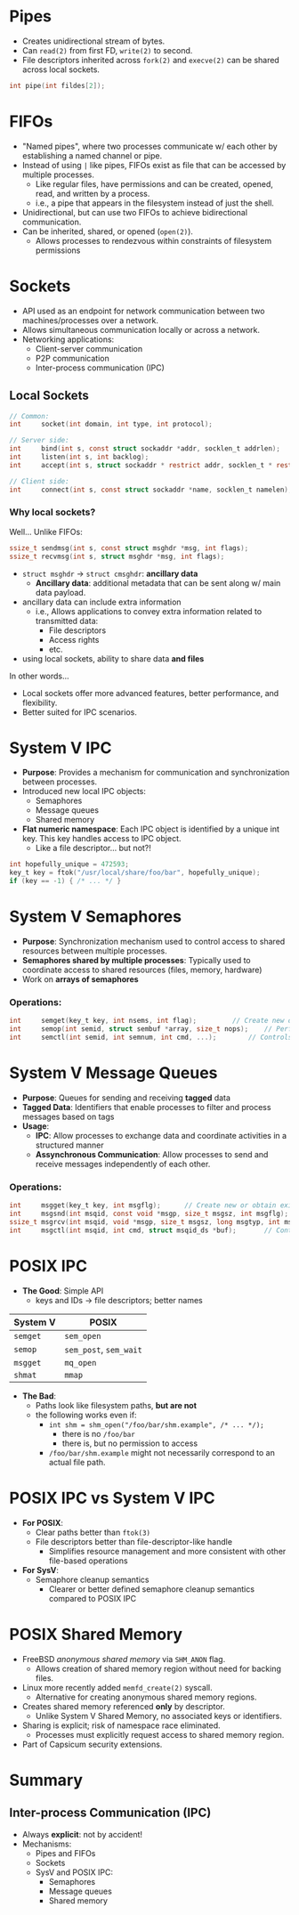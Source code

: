 # Pipes
- Creates unidirectional stream of bytes.
- Can `read(2)` from first FD, `write(2)` to second.
- File descriptors inherited across `fork(2)` and `execve(2)` can be shared across local sockets.
```c
int	pipe(int fildes[2]);
```

# FIFOs
- "Named pipes", where two processes communicate w/ each other by establishing a named channel or pipe.
- Instead of using `|` like pipes, FIFOs exist as file that can be accessed by multiple processes.
	- Like regular files, have permissions and can be created, opened, read, and written by a process.
	- i.e., a pipe that appears in the filesystem instead of just the shell.
- Unidirectional, but can use two FIFOs to achieve bidirectional communication.
- Can be inherited, shared, or opened (`open(2)`).
	- Allows processes to rendezvous within constraints of filesystem permissions

# Sockets
- API used as an endpoint for network communication between two machines/processes over a network.
- Allows simultaneous communication locally or across a network.
- Networking applications:
	- Client-server communication
	- P2P communication
	- Inter-process communication (IPC)

## Local Sockets
```c
// Common:
int     socket(int domain, int type, int protocol);
```
```c
// Server side:
int     bind(int s, const struct sockaddr *addr, socklen_t addrlen);
int     listen(int s, int backlog);
int     accept(int s, struct sockaddr * restrict addr, socklen_t * restrict addrlen);
```
```c
// Client side:
int     connect(int s, const struct sockaddr *name, socklen_t namelen);
```

### Why local sockets?
Well... Unlike FIFOs:
```c
ssize_t sendmsg(int s, const struct msghdr *msg, int flags);
ssize_t recvmsg(int s, struct msghdr *msg, int flags);
```
- `struct msghdr` $\to$ `struct cmsghdr`: **ancillary data**
	- **Ancillary data**: additional metadata that can be sent along w/ main data payload.
- ancillary data can include extra information
	- i.e., Allows applications to convey extra information related to transmitted data:
		- File descriptors
		- Access rights
		- etc.
- using local sockets, ability to share data **and files**

In other words...
- Local sockets offer more advanced features, better performance, and flexibility.
- Better suited for IPC scenarios.

# System V IPC
- **Purpose**: Provides a mechanism for communication and synchronization between processes.
- Introduced new local IPC objects:
	- Semaphores
	- Message queues
	- Shared memory
- **Flat numeric namespace**: Each IPC object is identified by a unique int key. This key handles access to IPC object.
	- Like a file descriptor... but not?!
```c
int hopefully_unique = 472593;
key_t key = ftok("/usr/local/share/foo/bar", hopefully_unique);
if (key == -1) { /* ... */ }
```

# System V Semaphores
- **Purpose**: Synchronization mechanism used to control access to shared resources between multiple processes.
- **Semaphores shared by multiple processes**: Typically used to coordinate access to shared resources (files, memory, hardware)
- Work on **arrays of semaphores**
### Operations:
```c
int     semget(key_t key, int nsems, int flag);			// Create new or obtain existing semaphore set
int     semop(int semid, struct sembuf *array, size_t nops);	// Performs semaphore operations on semaphores within a semphore set
int     semctl(int semid, int semnum, int cmd, ...);		// Controls and queries properties of semaphore sets (setting values, deleting sets)
```

# System V Message Queues
- **Purpose**: Queues for sending and receiving **tagged** data
- **Tagged Data**: Identifiers that enable processes to filter and process messages based on tags
- **Usage**:
	- **IPC**: Allow processes to exchange data and coordinate activities in a structured manner
	- **Assynchronous Communication**: Allow processes to send and receive messages independently of each other.

### Operations:
```c
int     msgget(key_t key, int msgflg);		// Create new or obtain existing message queue
int     msgsnd(int msqid, const void *msgp, size_t msgsz, int msgflg);		// Send messages to queue
ssize_t msgrcv(int msqid, void *msgp, size_t msgsz, long msgtyp, int msgflg);	// Receive messages from queue
int     msgctl(int msqid, int cmd, struct msqid_ds *buf);		// Control and manage message queues (delete, retrieve info)
```

# POSIX IPC
- **The Good**: Simple API
	- keys and IDs $\to$ file descriptors; better names

| System V | POSIX                  |
|----------|------------------------|
| `semget` | `sem_open`             |
| `semop`  | `sem_post`, `sem_wait` |
| `msgget` | `mq_open`              |
| `shmat`  | `mmap`                 |

- **The Bad**:
	- Paths look like filesystem paths, **but are not**
	- the following works even if:
		- `int shm = shm_open("/foo/bar/shm.example", /* ... */);`
			- there is no `/foo/bar`
			- there is, but no permission to access
		- `/foo/bar/shm.example` might not necessarily correspond to an actual file path.

# POSIX IPC vs System V IPC
- **For POSIX**:
	- Clear paths better than `ftok(3)`
	- File descriptors better than file-descriptor-like handle
		- Simplifies resource management and more consistent with other file-based operations
- **For SysV**:
	- Semaphore cleanup semantics
		- Clearer or better defined semaphore cleanup semantics compared to POSIX IPC

# POSIX Shared Memory
- FreeBSD *anonymous shared memory* via `SHM_ANON` flag.
	- Allows creation of shared memory region without need for backing files.
- Linux more recently added `memfd_create(2)` syscall.
	- Alternative for creating anonymous shared memory regions.
- Creates shared memory referenced **only** by descriptor.
	- Unlike System V Shared Memory, no associated keys or identifiers.
- Sharing is explicit; risk of namespace race eliminated.
	- Processes must explicitly request access to shared memory region.
- Part of Capsicum security extensions.

# Summary
## Inter-process Communication (IPC)
- Always **explicit**: not by accident!
- Mechanisms:
	- Pipes and FIFOs
	- Sockets
	- SysV and POSIX IPC:
		- Semaphores
		- Message queues
		- Shared memory